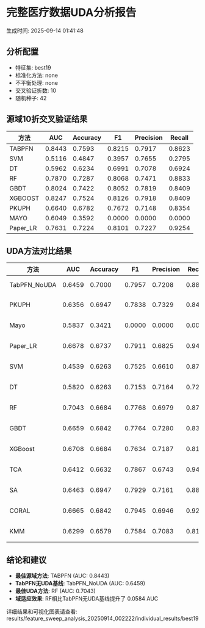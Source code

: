 # 完整医疗数据UDA分析报告

生成时间: 2025-09-14 01:41:48

## 分析配置

- 特征集: best19
- 标准化方法: none
- 不平衡处理: none
- 交叉验证折数: 10
- 随机种子: 42

## 源域10折交叉验证结果

| 方法 | AUC | Accuracy | F1 | Precision | Recall |
|------|-----|----------|----|-----------| -------|
| TABPFN | 0.8443 | 0.7593 | 0.8215 | 0.7917 | 0.8623 |
| SVM | 0.5116 | 0.4847 | 0.3957 | 0.7655 | 0.2795 |
| DT | 0.5962 | 0.6234 | 0.6991 | 0.7078 | 0.6924 |
| RF | 0.7870 | 0.7287 | 0.8068 | 0.7471 | 0.8833 |
| GBDT | 0.8024 | 0.7422 | 0.8052 | 0.7819 | 0.8409 |
| XGBOOST | 0.8247 | 0.7524 | 0.8126 | 0.7918 | 0.8409 |
| PKUPH | 0.6640 | 0.6782 | 0.7672 | 0.7148 | 0.8354 |
| MAYO | 0.6049 | 0.3592 | 0.0000 | 0.0000 | 0.0000 |
| Paper_LR | 0.7631 | 0.7224 | 0.8101 | 0.7227 | 0.9254 |

## UDA方法对比结果

| 方法 | AUC | Accuracy | F1 | Precision | Recall | 类型 |
|------|-----|----------|----|-----------| -------|------|
| TabPFN_NoUDA | 0.6459 | 0.7000 | 0.7957 | 0.7208 | 0.8880 | TabPFN基线 |
| PKUPH | 0.6356 | 0.6947 | 0.7838 | 0.7329 | 0.8474 | 传统基线 |
| Mayo | 0.5837 | 0.3421 | 0.0000 | 0.0000 | 0.0000 | 传统基线 |
| Paper_LR | 0.6678 | 0.6737 | 0.7911 | 0.6825 | 0.9429 | 传统基线 |
| SVM | 0.4539 | 0.6263 | 0.7525 | 0.6610 | 0.8795 | 机器学习基线 |
| DT | 0.5820 | 0.6263 | 0.7153 | 0.7164 | 0.7212 | 机器学习基线 |
| RF | 0.7043 | 0.6684 | 0.7768 | 0.6979 | 0.8788 | 机器学习基线 |
| GBDT | 0.6659 | 0.6842 | 0.7764 | 0.7280 | 0.8378 | 机器学习基线 |
| XGBoost | 0.6708 | 0.6684 | 0.7634 | 0.7187 | 0.8167 | 机器学习基线 |
| TCA | 0.6412 | 0.6632 | 0.7867 | 0.6743 | 0.9440 | UDA方法 |
| SA | 0.6463 | 0.6947 | 0.7929 | 0.7161 | 0.8880 | UDA方法 |
| CORAL | 0.6665 | 0.6842 | 0.7945 | 0.6946 | 0.9280 | UDA方法 |
| KMM | 0.6299 | 0.6579 | 0.7584 | 0.7083 | 0.8160 | UDA方法 |

## 结论和建议

- **最佳源域方法**: TABPFN (AUC: 0.8443)
- **TabPFN无UDA基线**: TabPFN_NoUDA (AUC: 0.6459)
- **最佳UDA方法**: RF (AUC: 0.7043)
- **域适应效果**: RF相比TabPFN无UDA基线提升了 0.0584 AUC

详细结果和可视化图表请查看: results/feature_sweep_analysis_20250914_002222/individual_results/best19